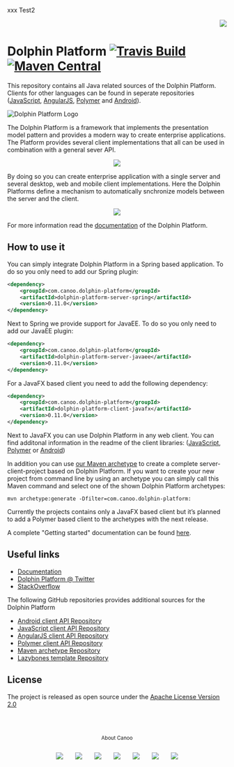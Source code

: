 xxx
Test2
<p align="right">
<a href="http://www.canoo.com"><img src="http://www.guigarage.com/wordpress/wp-content/uploads/2016/08/canoo_support.png"/></a>
</p>

# Dolphin Platform [![Travis Build](https://travis-ci.org/canoo/dolphin-platform.svg?branch=master)](https://travis-ci.org/canoo/dolphin-platform) [![Maven Central](https://maven-badges.herokuapp.com/maven-central/com.canoo.dolphin-platform/dolphin-platform-core/badge.svg)](https://maven-badges.herokuapp.com/maven-central/com.canoo.dolphin-platform/dolphin-platform-core)
                                                                                                                               

This repository contains all Java related sources of the Dolphin Platform. Clients for 
other languages can be found in seperate repositories 
([JavaScript](https://github.com/canoo/dolphin-platform-js), [AngularJS](https://github.com/canoo/dolphin-platform-angularjs), 
[Polymer](https://github.com/canoo/dolphin-platform-polymer) and [Android](https://github.com/canoo/dolphin-platform-android)).

![Dolphin Platform Logo](http://www.guigarage.com/wordpress/wp-content/uploads/2015/10/logo.png)

The Dolphin Platform is a framework that implements the presentation model pattern and provides a modern way to create enterprise applications. The Platform provides several client implementations that all can be used in combination with a general sever API.

<p align="center">
<img src="http://www.dolphin-platform.io/assets/img/features/clients.png"/>
</p>

By doing so you can create enterprise application with a single server and several desktop, web and mobile client implementations. Here the Dolphin Platforms define a mechanism to automatically snchronize models between the server and the client.

<p align="center">
<img src="http://www.dolphin-platform.io/assets/img/features/pm1.png"/>
</p>

For more information read the [documentation](https://canoo.github.io/dolphin-platform/) of the Dolphin Platform.

## How to use it
You can simply integrate Dolphin Platform in a Spring based application. To do so you only need to add our Spring plugin:
```xml
<dependency>
    <groupId>com.canoo.dolphin-platform</groupId>
    <artifactId>dolphin-platform-server-spring</artifactId>
    <version>0.11.0</version>
</dependency>
```

Next to Spring we provide support for JavaEE. To do so you only need to add our JavaEE plugin:
```xml
<dependency>
    <groupId>com.canoo.dolphin-platform</groupId>
    <artifactId>dolphin-platform-server-javaee</artifactId>
    <version>0.11.0</version>
</dependency>
```


For a JavaFX based client you need to add the following dependency:
```xml
<dependency>
    <groupId>com.canoo.dolphin-platform</groupId>
    <artifactId>dolphin-platform-client-javafx</artifactId>
    <version>0.11.0</version>
</dependency>
```

Next to JavaFX you can use Dolphin Platform in any web client. You can find additonal information in the readme of the client libraries: ([JavaScript](https://github.com/canoo/dolphin-platform-js), [Polymer](https://github.com/canoo/dolphin-platform-polymer) or [Android](https://github.com/canoo/dolphin-platform-android))

In addition you can use [our Maven archetype](http://www.guigarage.com/2015/12/dolphin-platform-jumpstart/) to create a complete server-client-project based on Dolphin Platform.
If you want to create your new project from command line by using an archetype you can simply call this Maven command and select one of the shown Dolphin Platform archetypes:
```shell
mvn archetype:generate -Dfilter=com.canoo.dolphin-platform:
```
Currently the projects contains only a JavaFX based client but it’s planned to add a Polymer based client to the archetypes with the next release.

A complete "Getting started" documentation can be found [here](https://canoo.github.io/dolphin-platform/#_dolphin_platform_jumpstart).

## Useful links
* [Documentation](https://canoo.github.io/dolphin-platform/)
* [Dolphin Platform @ Twitter](https://twitter.com/DolphinPlatform)
* [StackOverflow](http://stackoverflow.com/questions/tagged/dolphin-platform)

The following GitHub repositories provides additional sources for the Dolphin Platform 
* [Android client API Repository](https://github.com/canoo/dolphin-platform-android)
* [JavaScript client API Repository](https://github.com/canoo/dolphin-platform-js)
* [AngularJS client API Repository](https://github.com/canoo/dolphin-platform-angularjs)
* [Polymer client API Repository](https://github.com/canoo/dolphin-platform-polymer)
* [Maven archetype Repository](https://github.com/canoo/dolphin-platform-spring-boot-archetype)
* [Lazybones template Repository](https://github.com/canoo/dolphin-platform-lazybones-templates)

## License
The project is released as open source under the [Apache License Version 2.0](http://www.apache.org/licenses/LICENSE-2.0)

<br/><br/>
<p align="center">
<sub>About Canoo</sub>
</p>
<p align="center">
<a title="Canoo Website" href="http://www.canoo.com/"><img style="margin:12px !important;" src="http://www.guigarage.com/wordpress/wp-content/uploads/2016/08/color-link-48-1.png"/></a>
<a title="Canoo at Twitter" href="https://twitter.com/canoo"><img style="margin:12px !important;" src="http://www.guigarage.com/wordpress/wp-content/uploads/2016/08/color-twitter-48-1.png"/></a>
<a title="Canoo at LinkedIn" href="https://www.linkedin.com/company/canoo-engineering-ag"><img style="margin:12px !important;" src="http://www.guigarage.com/wordpress/wp-content/uploads/2016/08/color-linkedin-48-1.png"/></a>
<a title="Canoo at Xing" href="https://www.xing.com/companies/canooengineeringag"><img style="margin:12px !important;" src="http://www.guigarage.com/wordpress/wp-content/uploads/2016/08/xing-48-1.png"/></a>
<a title="Canoo at YouTube" href="https://www.youtube.com/user/canoovideo"><img style="margin:12px !important;" src="http://www.guigarage.com/wordpress/wp-content/uploads/2016/08/color-youtube-48-1.png"/></a>
<a title="Canoo at GitHub" href="https://github.com/canoo"><img style="margin:12px !important;" src="http://www.guigarage.com/wordpress/wp-content/uploads/2016/08/color-github-48-1.png"/></a>
<a title="Contact Canoo" href="mailto:info@canoo.com"><img style="margin:12px !important;" src="http://www.guigarage.com/wordpress/wp-content/uploads/2016/08/color-forwardtofriend-48-1.png"/></a>
</p>
